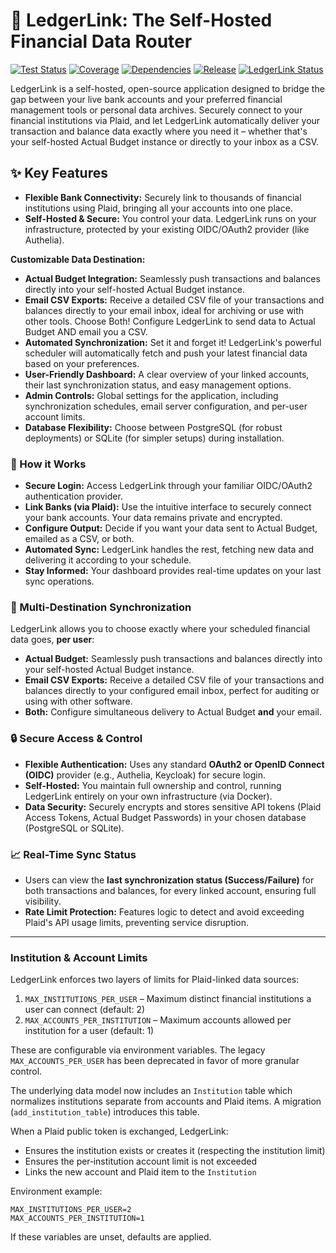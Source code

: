 # 🔗 LedgerLink: The Self-Hosted Financial Data Router

[![Test Status](https://img.shields.io/github/actions/workflow/status/christfriedbalizou/ledgerlink/ci.yml?branch=main&label=Tests&logo=github&style=for-the-badge)](https://github.com/christfriedbalizou/ledgerlink/actions/workflows/ci.yml)
[![Coverage](https://img.shields.io/codecov/c/github/christfriedbalizou/ledgerlink?logo=codecov&style=for-the-badge)](https://app.codecov.io/gh/christfriedbalizou/ledgerlink)
[![Dependencies](https://img.shields.io/github/actions/workflow/status/christfriedbalizou/ledgerlink/ci.yml?label=Security%20Audit&logo=npm&style=for-the-badge)](https://github.com/christfriedbalizou/ledgerlink/actions/workflows/ci.yml)
[![Release](https://img.shields.io/github/v/release/christfriedbalizou/ledgerlink?include_prereleases&label=Release&logo=github&style=for-the-badge)](https://github.com/christfriedbalizou/ledgerlink/releases)
[![LedgerLink Status](https://img.shields.io/badge/Status-In%20Development-blue.svg?style=for-the-badge&logo=vercel)](https://github.com/your-repo-link)

LedgerLink is a self-hosted, open-source application designed to bridge the gap between your live bank accounts and your preferred financial management tools or personal data archives. Securely connect to your financial institutions via Plaid, and let LedgerLink automatically deliver your transaction and balance data exactly where you need it – whether that's your self-hosted Actual Budget instance or directly to your inbox as a CSV.

## ✨ Key Features

* **Flexible Bank Connectivity:** Securely link to thousands of financial institutions using Plaid, bringing all your accounts into one place.
* **Self-Hosted & Secure:** You control your data. LedgerLink runs on your infrastructure, protected by your existing OIDC/OAuth2 provider (like Authelia).

**Customizable Data Destination:**

* **Actual Budget Integration:** Seamlessly push transactions and balances directly into your self-hosted Actual Budget instance.
* **Email CSV Exports:** Receive a detailed CSV file of your transactions and balances directly to your email inbox, ideal for archiving or use with other tools.
Choose Both! Configure LedgerLink to send data to Actual Budget AND email you a CSV.
* **Automated Synchronization:** Set it and forget it! LedgerLink's powerful scheduler will automatically fetch and push your latest financial data based on your preferences.
* **User-Friendly Dashboard:** A clear overview of your linked accounts, their last synchronization status, and easy management options.
* **Admin Controls:** Global settings for the application, including synchronization schedules, email server configuration, and per-user account limits.
* **Database Flexibility:** Choose between PostgreSQL (for robust deployments) or SQLite (for simpler setups) during installation.

### 🚀 How it Works

* **Secure Login:** Access LedgerLink through your familiar OIDC/OAuth2 authentication provider.
* **Link Banks (via Plaid):** Use the intuitive interface to securely connect your bank accounts. Your data remains private and encrypted.
* **Configure Output:** Decide if you want your data sent to Actual Budget, emailed as a CSV, or both.
* **Automated Sync:** LedgerLink handles the rest, fetching new data and delivering it according to your schedule.
* **Stay Informed:** Your dashboard provides real-time updates on your last sync operations.

### 🔄 Multi-Destination Synchronization
LedgerLink allows you to choose exactly where your scheduled financial data goes, **per user**:

* **Actual Budget:** Seamlessly push transactions and balances directly into your self-hosted Actual Budget instance.
* **Email CSV Exports:** Receive a detailed CSV file of your transactions and balances directly to your configured email inbox, perfect for auditing or using with other software.
* **Both:** Configure simultaneous delivery to Actual Budget **and** your email.

### 🔒 Secure Access & Control
* **Flexible Authentication:** Uses any standard **OAuth2 or OpenID Connect (OIDC)** provider (e.g., Authelia, Keycloak) for secure login.
* **Self-Hosted:** You maintain full ownership and control, running LedgerLink entirely on your own infrastructure (via Docker).
* **Data Security:** Securely encrypts and stores sensitive API tokens (Plaid Access Tokens, Actual Budget Passwords) in your chosen database (PostgreSQL or SQLite).

### 📈 Real-Time Sync Status
* Users can view the **last synchronization status (Success/Failure)** for both transactions and balances, for every linked account, ensuring full visibility.
* **Rate Limit Protection:** Features logic to detect and avoid exceeding Plaid's API usage limits, preventing service disruption.

---

### Institution & Account Limits

LedgerLink enforces two layers of limits for Plaid-linked data sources:

1. `MAX_INSTITUTIONS_PER_USER` – Maximum distinct financial institutions a user can connect (default: 2)
2. `MAX_ACCOUNTS_PER_INSTITUTION` – Maximum accounts allowed per institution for a user (default: 1)

These are configurable via environment variables. The legacy `MAX_ACCOUNTS_PER_USER` has been deprecated in favor of more granular control.

The underlying data model now includes an `Institution` table which normalizes institutions separate from accounts and Plaid items. A migration (`add_institution_table`) introduces this table.

When a Plaid public token is exchanged, LedgerLink:
* Ensures the institution exists or creates it (respecting the institution limit)
* Ensures the per‑institution account limit is not exceeded
* Links the new account and Plaid item to the `Institution`

Environment example:
```
MAX_INSTITUTIONS_PER_USER=2
MAX_ACCOUNTS_PER_INSTITUTION=1
```

If these variables are unset, defaults are applied.

